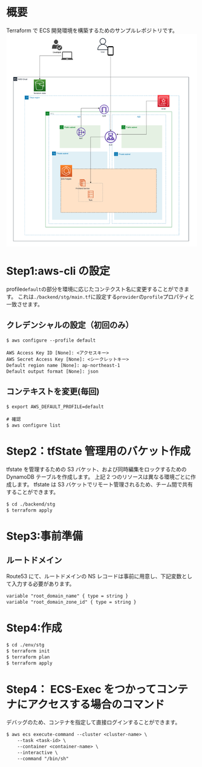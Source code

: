 # 概要

Terraform で ECS 開発環境を構築するためのサンプルレポジトリです。
![ECS概要](./images/wholeview.png)

# Step1:aws-cli の設定

profile`default`の部分を環境に応じたコンテクスト名に変更することができます。
これは`./backend/stg/main.tf`に設定する`provider`の`profile`プロパティと一致させます。

## クレデンシャルの設定（初回のみ）

```
$ aws configure --profile default

AWS Access Key ID [None]: <アクセスキー>
AWS Secret Access Key [None]: <シークレットキー>
Default region name [None]: ap-northeast-1
Default output format [None]: json
```

## コンテキストを変更(毎回)

```
$ export AWS_DEFAULT_PROFILE=default

# 確認
$ aws configure list
```

# Step2：tfState 管理用のバケット作成

tfstate を管理するための S3 バケット、および同時編集をロックするための DynamoDB テーブルを作成します。
上記 2 つのリソースは異なる環境ごとに作成します。
tfstate は S3 バケットでリモート管理されるため、チーム間で共有することができます。

```
$ cd ./backend/stg
$ terraform apply
```

# Step3:事前準備

## ルートドメイン

Route53 にて、ルートドメインの NS レコードは事前に用意し、下記変数として入力する必要があります。

```
variable "root_domain_name" { type = string }
variable "root_domain_zone_id" { type = string }
```

# Step4:作成

```
$ cd ./env/stg
$ terraform init
$ terraform plan
$ terraform apply
```

# Step4： ECS-Exec をつかってコンテナにアクセスする場合のコマンド

デバッグのため、コンテナを指定して直接ログインすることができます。

```
$ aws ecs execute-command --cluster <cluster-name> \
    --task <task-id> \
    --container <container-name> \
    --interactive \
    --command "/bin/sh"
```
